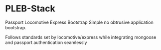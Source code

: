 PLEB-Stack
=============

Passport Locomotive Express Bootstrap
Simple no obtrusive application bootstrap.

Follows standards set by locomotive/express while integrating mongoose and passport authentication seamlessly
